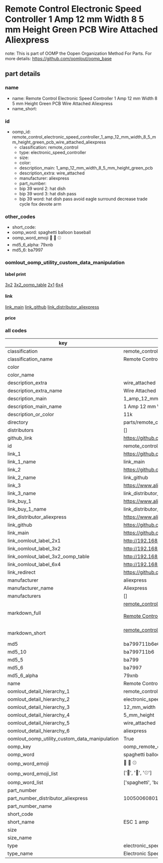 # Remote Control Electronic Speed Controller 1 Amp 12 mm Width 8 5 mm Height Green PCB Wire Attached Aliexpress  

note: This is part of OOMP the Oopen Organization Method For Parts. For more details: https://github.com/oomlout/oomp_base

##  part details
  







### name
* name: Remote Control Electronic Speed Controller 1 Amp 12 mm Width 8 5 mm Height Green PCB Wire Attached Aliexpress
* name_short: 
### id
* oomp_id: remote_control_electronic_speed_controller_1_amp_12_mm_width_8_5_mm_height_green_pcb_wire_attached_aliexpress
  * classification: remote_control
  * type: electronic_speed_controller
  * size: 
  * color: 
  * description_main: 1_amp_12_mm_width_8_5_mm_height_green_pcb
  * description_extra: wire_attached
  * manufacturer: aliexpress
  * part_number: 
  * bip 39 word 2: hat dish
  * bip 39 word 3: hat dish pass
  * bip 39 word: hat dish pass avoid eagle surround decrease trade cycle fox devote arm

### other_codes
* short_code: 
* oomp_word: spaghetti balloon baseball
* oomp_word_emoji :spaghetti: :balloon: :baseball:
* md5_6_alpha: 79xnb
* md5_6: ba7997






### oomlout_oomp_utility_custom_data_manipulation
#### label print
[3x2](http://192.168.1.245:1112/?label=oomp%2079xnb)
[3x2_oomp_table](http://192.168.1.108:1112/?label=oomp%2079xnb)
[2x1](http://192.168.1.242:1112/?label=oomp%2079xnb)
[6x4](http://192.168.1.55:1112/?label=oomp%2079xnb)    

#### link

[link_main](https://github.com/oomlout/oomlout_oomp_version_1_messy/tree/main/parts/remote_control_electronic_speed_controller_1_amp_12_mm_width_8_5_mm_height_green_pcb_wire_attached_aliexpress) [link_github](https://github.com/oomlout/oomlout_oomp_version_1_messy/tree/main/parts/remote_control_electronic_speed_controller_1_amp_12_mm_width_8_5_mm_height_green_pcb_wire_attached_aliexpress) [link_distributor_aliexpress](https://www.aliexpress.com/item/1005006080168104.html)                            

#### price







### all codes 
| key | value |  
| --- | --- |  
| classification | remote_control |  
| classification_name | Remote Control |  
| color |  |  
| color_name |  |  
| description_extra | wire_attached |  
| description_extra_name | Wire Attached |  
| description_main | 1_amp_12_mm_width_8_5_mm_height_green_pcb |  
| description_main_name | 1 Amp 12 mm Width 8 5 mm Height Green PCB |  
| description_or_color | 11k |  
| directory | parts/remote_control_electronic_speed_controller_1_amp_12_mm_width_8_5_mm_height_green_pcb_wire_attached_aliexpress |  
| distributors | [] |  
| github_link | https://github.com/oomlout/oomlout_oomp_part_src/tree/main/parts/remote_control_electronic_speed_controller_1_amp_12_mm_width_8_5_mm_height_green_pcb_wire_attached_aliexpress |  
| id | remote_control_electronic_speed_controller_1_amp_12_mm_width_8_5_mm_height_green_pcb_wire_attached_aliexpress |  
| link_1 | https://github.com/oomlout/oomlout_oomp_version_1_messy/tree/main/parts/remote_control_electronic_speed_controller_1_amp_12_mm_width_8_5_mm_height_green_pcb_wire_attached_aliexpress |  
| link_1_name | link_main |  
| link_2 | https://github.com/oomlout/oomlout_oomp_version_1_messy/tree/main/parts/remote_control_electronic_speed_controller_1_amp_12_mm_width_8_5_mm_height_green_pcb_wire_attached_aliexpress |  
| link_2_name | link_github |  
| link_3 | https://www.aliexpress.com/item/1005006080168104.html |  
| link_3_name | link_distributor_aliexpress |  
| link_buy_1 | https://www.aliexpress.com/item/1005006080168104.html |  
| link_buy_1_name | link_distributor_aliexpress |  
| link_distributor_aliexpress | https://www.aliexpress.com/item/1005006080168104.html |  
| link_github | https://github.com/oomlout/oomlout_oomp_version_1_messy/tree/main/parts/remote_control_electronic_speed_controller_1_amp_12_mm_width_8_5_mm_height_green_pcb_wire_attached_aliexpress |  
| link_main | https://github.com/oomlout/oomlout_oomp_version_1_messy/tree/main/parts/remote_control_electronic_speed_controller_1_amp_12_mm_width_8_5_mm_height_green_pcb_wire_attached_aliexpress |  
| link_oomlout_label_2x1 | http://192.168.1.242:1112/?label=oomp%2079xnb |  
| link_oomlout_label_3x2 | http://192.168.1.245:1112/?label=oomp%2079xnb |  
| link_oomlout_label_3x2_oomp_table | http://192.168.1.108:1112/?label=oomp%2079xnb |  
| link_oomlout_label_6x4 | http://192.168.1.55:1112/?label=oomp%2079xnb |  
| link_redirect | https://github.com/oomlout/oomlout_oomp_version_1_messy/tree/main/parts/remote_control_electronic_speed_controller_1_amp_12_mm_width_8_5_mm_height_green_pcb_wire_attached_aliexpress |  
| manufacturer | aliexpress |  
| manufacturer_name | Aliexpress |  
| manufacturers | [] |  
| markdown_full | [remote_control_electronic_speed_controller_1_amp_12_mm_width_8_5_mm_height_green_pcb_wire_attached_aliexpress](none)<br>[](none)<br>[Remote Control Electronic Speed Controller 1 Amp 12 Mm Width 8 5 Mm Height Green Pcb Wire Attached Aliexpress](none)<br><br> |  
| markdown_short | [remote_control_electronic_speed_controller_1_amp_12_mm_width_8_5_mm_height_green_pcb_wire_attached_aliexpress](none)<br><br> |  
| md5 | ba799711b6e6a7276a228101414fcb4c |  
| md5_10 | ba799711b6 |  
| md5_5 | ba799 |  
| md5_6 | ba7997 |  
| md5_6_alpha | 79xnb |  
| name | Remote Control Electronic Speed Controller 1 Amp 12 mm Width 8 5 mm Height Green PCB Wire Attached Aliexpress |  
| oomlout_detail_hierarchy_1 | remote_control |  
| oomlout_detail_hierarchy_2 | electronic_speed_controller |  
| oomlout_detail_hierarchy_3 | 12_mm_width |  
| oomlout_detail_hierarchy_4 | 5_mm_height |  
| oomlout_detail_hierarchy_5 | wire_attached |  
| oomlout_detail_hierarchy_6 | aliexpress |  
| oomlout_oomp_utility_custom_data_manipulation | True |  
| oomp_key | oomp_remote_control_electronic_speed_controller_1_amp_12_mm_width_8_5_mm_height_green_pcb_wire_attached_aliexpress |  
| oomp_word | spaghetti balloon baseball |  
| oomp_word_emoji | :spaghetti: :balloon: :baseball: |  
| oomp_word_emoji_list | [':spaghetti:', ':balloon:', ':baseball:'] |  
| oomp_word_list | ['spaghetti', 'balloon', 'baseball'] |  
| part_number |  |  
| part_number_distributor_aliexpress | 1005006080168104 |  
| part_number_name |  |  
| short_code |  |  
| short_name | ESC 1 amp |  
| size |  |  
| size_name |  |  
| type | electronic_speed_controller |  
| type_name | Electronic Speed Controller |  
